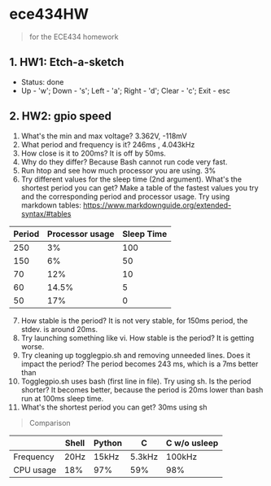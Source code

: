 # ece434HW 
> for the ECE434 homework

## 1. HW1: Etch-a-sketch
- Status: done 
- Up - 'w'; Down - 's'; Left - 'a'; Right - 'd'; Clear - 'c'; Exit - esc

## 2. HW2: gpio speed
1. What's the min and max voltage?
    3.362V, -118mV
2. What period and frequency is it?
    246ms , 4.043kHz
3. How close is it to 200ms?
    It is off by 50ms.
4. Why do they differ?
    Because Bash cannot run code very fast. 
5. Run htop and see how much processor you are using.
    3%
6. Try different values for the sleep time (2nd argument). What's the shortest period you can get? Make a table of the fastest values you try and the corresponding period and processor usage. Try using markdown tables: https://www.markdownguide.org/extended-syntax/#tables

  | Period      | Processor usage | Sleep Time
  | ----------- | ----------- | ----------- |
  | 250        | 3%       | 100
  | 150        | 6%       | 50
  | 70        | 12%       | 10
  | 60          | 14.5%    | 5
  | 50         | 17%       | 0
7. How stable is the period?
    It is not very stable, for 150ms period, the stdev. is around 20ms. 
8. Try launching something like vi. How stable is the period?
    It is getting worse. 
9. Try cleaning up togglegpio.sh and removing unneeded lines. Does it impact the period?
    The period becomes 243 ms, which is a 7ms better than
10. Togglegpio.sh uses bash (first line in file). Try using sh. Is the period shorter?
    It becomes better, because the period is 20ms lower than bash run at 100ms sleep time.
11. What's the shortest period you can get?
    30ms using sh
> Comparison

 | | Shell      | Python | C | C w/o usleep
  | ----------- | ----------- | ----------- | ----------- | ----------- |
  | Frequency | 20Hz    | 15kHz | 5.3kHz | 100kHz
  | CPU usage | 18%     | 97% | 59% | 98%
